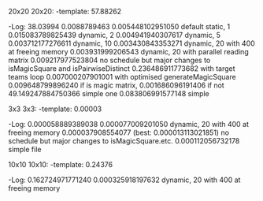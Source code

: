 20x20 20x20:
-template: 57.88262

-Log:
    38.03994
    0.0088789463
    0.005448102951050 default static, 1
    0.015083789825439 dynamic, 2
    0.004941940307617 dynamic, 5
    0.003712177276611 dynamic, 10
    0.003430843353271 dynamic, 20 with 400 at freeing memory
    0.003931999206543 dynamic, 20 with parallel reading matrix
    0.009217977523804 no schedule but major changes to isMagicSquare and isPairwiseDistinct
    0.236486911773682 with target teams loop
    0.007000207901001 with optimised generateMagicSquare
    0.009648799896240 if is magic matrix, 0.001686096191406 if not
    49.149247884750366 simple one
    0.083806991577148 simple
    


3x3 3x3:
-template: 0.00003

-Log:
    0.000058889389038
    0.000077009201050 dynamic, 20 with 400 at freeing memory
    0.000037908554077 (best: 0.000013113021851) no schedule but major changes to isMagicSquare.etc.
    0.000112056732178 simple file


10x10 10x10:
-template: 0.24376

-Log:
    0.162724971771240
    0.000325918197632 dynamic, 20 with 400 at freeing memory
    